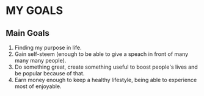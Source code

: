 # MY GOALS

## Main Goals
1. Finding my purpose in life.
2. Gain self-steem (enough to be able to give a speach in front of many many many people).
3. Do something great, create something useful to boost people's lives and be popular because of that.
4. Earn money enough to keep a healthy lifestyle, being able to experience most of enjoyable.
